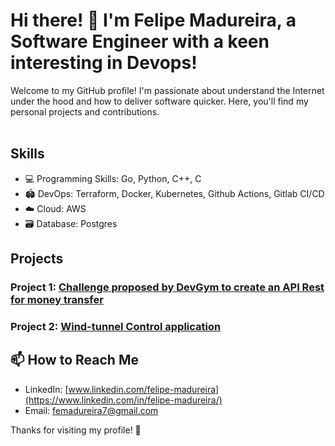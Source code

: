  # Hi there! 👋 I'm Felipe Madureira, a Software Engineer with a keen interesting in Devops! 

Welcome to my GitHub profile! I'm passionate about understand the Internet under the hood and how to deliver software quicker. Here, you'll find my personal projects and contributions. 
<br>
<br>


## Skills

- 💻 Programming Skills: Go, Python, C++, C
- 🏟️ DevOps: Terraform, Docker, Kubernetes, Github Actions, Gitlab CI/CD
- ☁️ Cloud: AWS
- 🗃️ Database: Postgres

## Projects

### Project 1: [Challenge proposed by DevGym to create an API Rest for money transfer](https://github.com/madfelps/go-wallet)


### Project 2: [Wind-tunnel Control application](https://github.com/madfelps/FAN)


## 📫 How to Reach Me

- LinkedIn: [www.linkedin.com/felipe-madureira](https://www.linkedin.com/in/felipe-madureira/)
- Email: femadureira7@gmail.com


Thanks for visiting my profile! 🚀 
